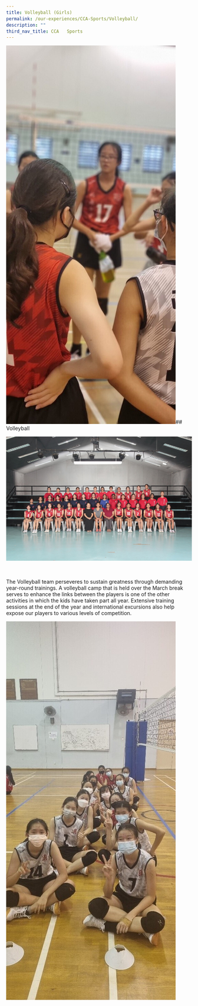 ```yaml
---
title: Volleyball (Girls)
permalink: /our-experiences/CCA-Sports/Volleyball/
description: ""
third_nav_title: CCA   Sports
---
```

![](/images/JSV-Photo%206.jpg)## Volleyball 

![](/images/JSS1_Volleyball.jpg)

<br>

The Volleyball team perseveres to sustain greatness through demanding year-round trainings. A volleyball camp that is held over the March break serves to enhance the links between the players is one of the other activities in which the kids have taken part all year. Extensive training sessions at the end of the year and international excursions also help expose our players to various levels of competition.

![](/images/JSV-%20Photo%201.jpg)


